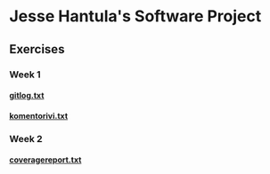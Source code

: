 # Jesse Hantula's Software Project
## Exercises
### Week 1
#### [gitlog.txt](https://github.com/JesseHantula/ot-harjoitustyo/blob/master/laskarit/viikko1/gitlog.txt)
#### [komentorivi.txt](https://github.com/JesseHantula/ot-harjoitustyo/blob/master/laskarit/viikko1/komentorivi.txt)

### Week 2
#### [coveragereport.txt](https://github.com/JesseHantula/ot-harjoitustyo/blob/master/laskarit/viikko2/kattavuusraportti.png)
